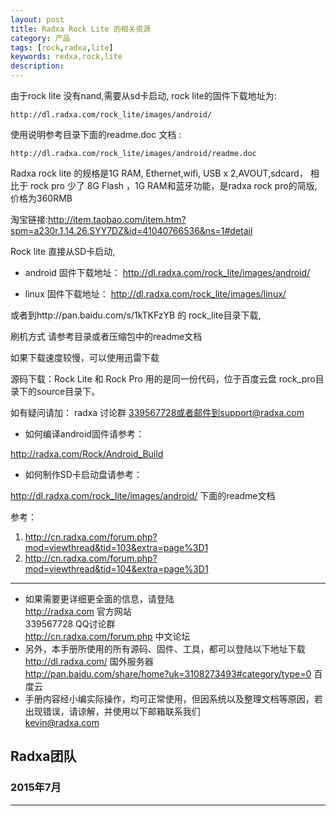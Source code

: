 ```yaml
---
layout: post
title: Radxa Rock Lite 的相关资源
category: 产品
tags: [rock,radxa,lite]
keywords: redxa,rock,lite
description: 
---
```


由于rock lite 没有nand,需要从sd卡启动, rock lite的固件下载地址为:

```
http://dl.radxa.com/rock_lite/images/android/
```

使用说明参考目录下面的readme.doc 文档 :

```
http://dl.radxa.com/rock_lite/images/android/readme.doc
```

Radxa rock lite 的规格是1G RAM, Ethernet,wifi, USB x 2,AVOUT,sdcard，
相比于 rock pro 少了 8G Flash ，1G RAM和蓝牙功能，是radxa rock pro的简版,价格为360RMB

淘宝链接:http://item.taobao.com/item.htm?spm=a230r.1.14.26.SYY7DZ&id=41040766536&ns=1#detail

Rock lite 直接从SD卡启动,

- android 固件下载地址：
http://dl.radxa.com/rock_lite/images/android/

- linux 固件下载地址：
http://dl.radxa.com/rock_lite/images/linux/

或者到http://pan.baidu.com/s/1kTKFzYB 的 rock_lite目录下载,

刷机方式 请参考目录或者压缩包中的readme文档

如果下载速度较慢，可以使用迅雷下载

源码下载：Rock Lite 和 Rock Pro 用的是同一份代码，位于百度云盘 rock_pro目录下的source目录下。

如有疑问请加： radxa 讨论群 339567728或者邮件到support@radxa.com

- 如何编译android固件请参考：

http://radxa.com/Rock/Android_Build

- 如何制作SD卡启动盘请参考：

http://dl.radxa.com/rock_lite/images/android/ 下面的readme文档

参考：

1. http://cn.radxa.com/forum.php?mod=viewthread&tid=103&extra=page%3D1
2. http://cn.radxa.com/forum.php?mod=viewthread&tid=104&extra=page%3D1



--------------------------------------------------------------------
* 如果需要更详细更全面的信息，请登陆  
	http://radxa.com  						官方网站  
	339567728         						QQ讨论群  
	http://cn.radxa.com/forum.php					中文论坛  
* 另外，本手册所使用的所有源码、固件、工具，都可以登陆以下地址下载  
	http://dl.radxa.com/                             	      国外服务器  
	http://pan.baidu.com/share/home?uk=3108273493#category/type=0	百度云  
* 手册内容经小编实际操作，均可正常使用，但因系统以及整理文档等原因，若出现错误，请谅解，并使用以下邮箱联系我们  
	kevin@radxa.com  

## Radxa团队  

### 2015年7月  
--------------------------------------------------------------------

